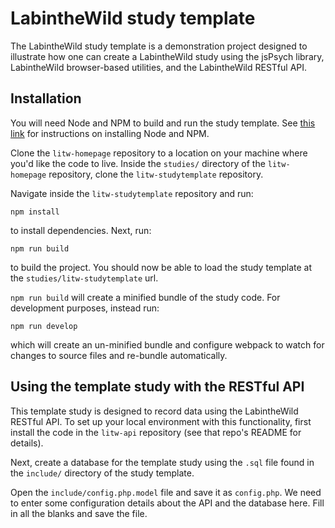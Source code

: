 # LabintheWild study template

The LabintheWild study template is a demonstration project designed to illustrate how one can create a LabintheWild study using the jsPsych library, LabintheWild browser-based utilities, and the LabintheWild RESTful API.



## Installation

You will need Node and NPM to build and run the study template. See [this link](https://nodejs.org/en/) for instructions on installing Node and NPM.

Clone the `litw-homepage` repository to a location on your machine where you'd like the code to live. Inside the `studies/` directory of the `litw-homepage` repository, clone the `litw-studytemplate` repository.

Navigate inside the `litw-studytemplate` repository and run:

```
npm install
```

to install dependencies. Next, run:

```
npm run build
```

to build the project. You should now be able to load the study template at the `studies/litw-studytemplate` url.

`npm run build` will create a minified bundle of the study code. For development purposes, instead run:

```
npm run develop
```

which will create an un-minified bundle and configure webpack to watch for changes to source files and re-bundle automatically.

## Using the template study with the RESTful API

This template study is designed to record data using the LabintheWild RESTful API. To set up your local environment with this functionality, first install the code in the `litw-api` repository (see that repo's README for details).

Next, create a database for the template study using the `.sql` file found in the `include/` directory of the study template.

Open the `include/config.php.model` file and save it as `config.php`. We need to enter some configuration details about the API and the database here. Fill in all the blanks and save the file.